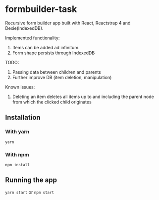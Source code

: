 # formbuilder-task

Recursive form builder app built with React, Reactstrap 4 and Dexie(IndexedDB).

Implemented functionality:
1. Items can be added ad infinitum.
2. Form shape persists through IndexedDB

TODO:
1. Passing data between children and parents
2. Further improve DB (item deletion, manipulation)

Known issues:
1. Deleting an item deletes all items up to and including the parent node from which the clicked child originates

## Installation
### With yarn
`yarn`

### With npm
`npm install`

## Running the app
`yarn start` or `npm start`
